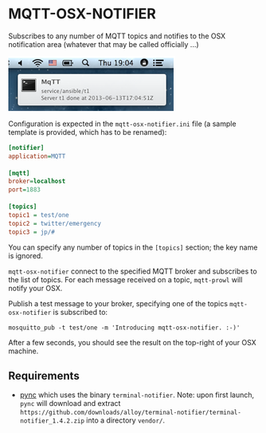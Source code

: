 # MQTT-OSX-NOTIFIER

Subscribes to any number of MQTT topics and notifies to the OSX notification
area (whatever that may be called officially ...)

![OSX notifier](jmbp-620.png)

Configuration is expected in the `mqtt-osx-notifier.ini` file (a sample template is
provided, which has to be renamed):

```ini
[notifier]
application=MQTT

[mqtt]
broker=localhost
port=1883

[topics]
topic1 = test/one
topic2 = twitter/emergency
topic3 = jp/#
```

You can specify any number of topics in the `[topics]` section; the key name
is ignored.

`mqtt-osx-notifier` connect to the specified MQTT broker and subscribes to the list
of topics. For each message received on a topic, `mqtt-prowl` will notify
your OSX.

Publish a test message to your broker, specifying one of the topics `mqtt-osx-notifier` is
subscribed to:

```
mosquitto_pub -t test/one -m 'Introducing mqtt-osx-notifier. :-)'
```

After a few seconds, you should see the result on the top-right of your OSX machine.

## Requirements

* [pync](https://github.com/setem/pync) which uses the binary `terminal-notifier`. Note:
  upon first launch, `pync` will download and extract `https://github.com/downloads/alloy/terminal-notifier/terminal-notifier_1.4.2.zip` into a directory `vendor/`.
